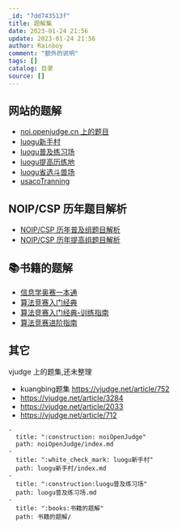 ```yaml
---
_id: "7dd743513f"
title: 题解集
date: 2023-01-24 21:56
update: 2023-01-24 21:56
author: Rainboy
comment: "额外的说明"
tags: []
catalog: 目录
source: []
---
```


## 网站的题解

- [noi.openjudge.cn 上的题目](../noiOpenJudge/index.md)
- [luogu新手村](./luogu新手村/index.md)
- [luogu普及练习场](./luogu普及练习场.md)
- [luogu提高历练地](./luogu提高历练地.md)
- [luogu省选斗兽场](./luogu省选斗兽场.md)
- [usacoTranning](./usacoTranning.md)

##  NOIP/CSP 历年题目解析

- [NOIP/CSP 历年普及组题目解析](./noip普及/index.md)
- [NOIP/CSP 历年提高组题目解析](./noip提高/index.md)

## :books:书籍的题解

- [信息学奥赛一本通](./书籍的题解/信息学奥赛一本通.md)
- [算法竞赛入门经典](./书籍的题解/算法竞赛入门经典.md)
- [算法竞赛入门经典-训练指南](./书籍的题解/算法竞赛入门经典-训练指南.md)
- [算法竞赛进阶指南](./书籍的题解/算法竞赛进阶指南.md)

## 其它

vjudge 上的题集,还未整理 

- kuangbing题集 https://vjudge.net/article/752
- https://vjudge.net/article/3284
- https://vjudge.net/article/2033
- https://vjudge.net/article/712

```plaintext
- 
  title: ":construction: noiOpenJudge"
  path: noiOpenJudge/index.md
- 
  title: ":white_check_mark: luogu新手村"
  path: luogu新手村/index.md
- 
  title: ":construction:luogu普及练习场"
  path: luogu普及练习场.md
- 
  title: ":books:书籍的题解"
  path: 书籍的题解/
```
